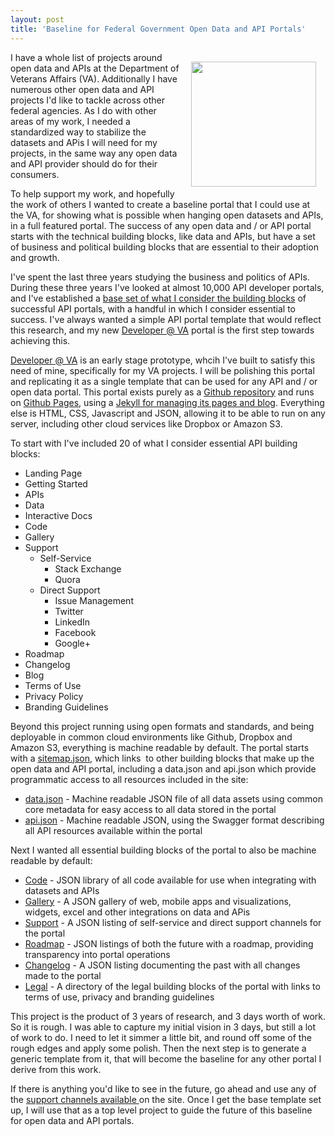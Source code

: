 ```yaml
---
layout: post
title: 'Baseline for Federal Government Open Data and API Portals'
---
```

<p><a href="http://kinlane.github.io/va-developer/"><img style="padding: 15px;" src="https://s3.amazonaws.com/kinlane-productions/bw-icons/bw-portal.jpg" alt="" width="200" align="right" /></a></p>
<p>I have a whole list of projects around open data and APIs at the Department of Veterans Affairs (VA). Additionally I have numerous other open data and API projects I'd like to tackle across other federal agencies. As I do with other areas of my work, I needed a standardized way to stabilize the datasets and APis I will need for my projects, in the same way any open data and API provider should do for their consumers.</p>
<p>To help support my work, and hopefully the work of others I wanted to create a baseline portal that I could use at the VA, for showing what is possible when hanging open datasets and APIs, in a full featured portal. The success of any open data and / or API portal starts with the technical building blocks, like data and APIs, but have a set of business and political building blocks that are essential to their adoption and growth.</p>
<p>I've spent the last three years studying the business and politics of APIs. During these three years I've looked at almost 10,000 API developer portals, and I've established a <a href="http://management.apievangelist.com/building-blocks.html">base set of what I consider the building blocks</a> of successful API portals, with a handful in which I consider essential to success. I've always wanted a simple API portal template that would reflect this research, and my new <a href="http://kinlane.github.io/va-developer/">Developer @ VA</a>&nbsp;portal&nbsp;is the first step towards achieving this.</p>
<p><a href="http://kinlane.github.io/va-developer/">Developer @ VA</a> is an early stage prototype, whcih I've built to satisfy this need of mine, specifically for my VA projects. I will be polishing this portal and replicating it as a single template that can be used for any API and / or open data portal. This portal exists purely as a <a href="https://github.com/">Github repository</a> and runs on <a href="http://pages.github.com/">Github Pages</a>, using a <a href="http://jekyllrb.com/">Jekyll for managing its pages and blog</a>.  Everything else is HTML, CSS, Javascript and JSON, allowing it to be able to run on any server, including other cloud services like Dropbox or Amazon S3.</p>
<p>To start with I've included 20 of what I consider essential API building blocks:</p>
<ul class="mainlist">
<li>Landing Page</li>
<li>Getting Started</li>
<li>APIs</li>
<li>Data</li>
<li>Interactive Docs</li>
<li>Code</li>
<li>Gallery</li>
<li>Support  
<ul>
<li>Self-Service  
<ul>
<li>Stack Exchange</li>
<li>Quora</li>
</ul>
</li>
<li>Direct Support  
<ul>
<li>Issue Management</li>
<li>Twitter</li>
<li>LinkedIn</li>
<li>Facebook</li>
<li>Google+</li>
</ul>
</li>
</ul>
</li>
<li>Roadmap</li>
<li>Changelog</li>
<li>Blog</li>
<li>Terms of Use</li>
<li>Privacy Policy</li>
<li>Branding Guidelines</li>
</ul>
<p>Beyond this project running using open formats and standards, and being deployable in common cloud environments like Github, Dropbox and Amazon S3, everything is machine readable by default. The portal starts with a <a href="http://kinlane.github.io/va-developer/sitemap.json">sitemap.json</a>, which links &nbsp;to other building blocks that make up the open data and API portal, including a data.json and api.json which provide programmatic access to all resources included in the site:</p>
<ul class="mainlist">
<li><a href="http://kinlane.github.io/va-developer/api.json">data.json</a> - Machine readable JSON file of all data assets using common core metadata for easy access to all data stored in the portal</li>
<li><a href="http://kinlane.github.io/va-developer/data.json">api.json</a> - Machine readable JSON, using the Swagger format describing all API resources available within the portal</li>
</ul>
<p>Next I wanted all essential building blocks of the portal to also be machine readable by default:</p>
<ul class="mainlist">
<li><a href="http://kinlane.github.io/va-developer/code/code.json">Code</a> - JSON library of all code available for use when integrating with datasets and APIs</li>
<li><a href="http://kinlane.github.io/va-developer/gallery/gallery.json">Gallery</a> - A JSON gallery of web, mobile apps and visualizations, widgets, excel and other integrations on data and APis</li>
<li><a href="http://kinlane.github.io/va-developer/support/support.json">Support</a>&nbsp;- A JSON listing of self-service and direct support channels for the portal</li>
<li><a href="http://kinlane.github.io/va-developer/roadmap/roadmap.json">Roadmap</a> - JSON listings of both the future with a roadmap, providing transparency into portal operations</li>
<li><a href="http://kinlane.github.io/va-developer/roadmap/changelog.json">Changelog</a> - A JSON listing documenting the past with all changes made to the portal</li>
<li><a href="http://kinlane.github.io/va-developer/legal/legal.json">Legal</a> - A directory of the legal building blocks of the portal with links to terms of use, privacy and branding guidelines</li>
</ul>
<p>This project is the product of 3 years of research, and 3 days worth of work. So it is rough. I was able to capture my initial vision in 3 days, but still a lot of work to do. I need to let it simmer a little bit, and round off some of the rough edges and apply some polish. Then the next step is to generate a generic template from it, that will become the baseline for any other portal I derive from this work.</p>
<p>If there is anything you'd like to see in the future, go ahead and use any of the <a href="http://kinlane.github.io/va-developer/support/">support channels available </a>on the site. Once I get the base template set up, I will use that as a top level project to guide the future of this baseline for open data and API portals.</p>